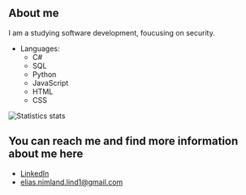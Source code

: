 ## About me
I am a studying software development, foucusing on security.

- Languages:
  - C#
  - SQL
  - Python
  - JavaScript
  - HTML
  - CSS
 
![Statistics stats](https://github-readme-stats.vercel.app/api?username=EliasNimlandLind&count_private=true&show_icons=true&bg_color=black)
   
## You can reach me and find more information about me here
  - [LinkedIn](https://www.linkedin.com/in/elias-nimland-lind/)
  - elias.nimland.lind1@gmail.com
